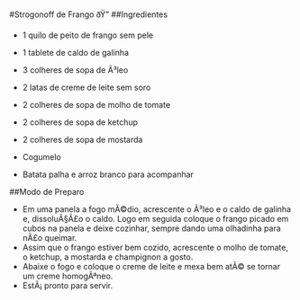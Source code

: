 #Strogonoff de Frango ðŸ”
##Ingredientes
- 1 quilo de peito de frango sem pele

- 1 tablete de caldo de galinha

- 3 colheres de sopa de Ã³leo

- 2 latas de creme de leite sem soro

- 2 colheres de sopa de molho de tomate

- 2 colheres de sopa de ketchup

- 2 colheres de sopa de mostarda

- Cogumelo

- Batata palha e arroz branco para acompanhar

##Modo de Preparo
- Em uma panela a fogo mÃ©dio, acrescente o Ã³leo e o caldo de galinha e, dissoluÃ§Ã£o o caldo. Logo em seguida coloque o frango picado em cubos na panela e deixe cozinhar, sempre dando uma olhadinha para nÃ£o queimar.
- Assim que o frango estiver bem cozido, acrescente o molho de tomate, o ketchup, a mostarda e champignon a gosto.
- Abaixe o fogo e coloque o creme de leite e mexa bem atÃ© se tornar um creme homogÃªneo.
- EstÃ¡ pronto para servir.
 

